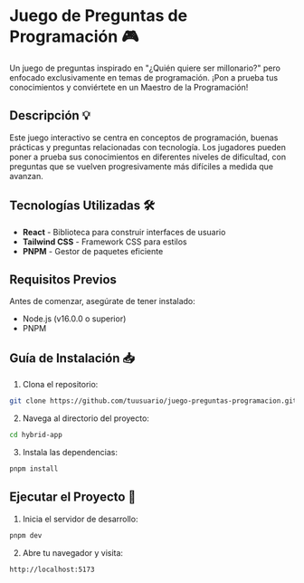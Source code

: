 # Juego de Preguntas de Programación 🎮

Un juego de preguntas inspirado en "¿Quién quiere ser millonario?" pero enfocado exclusivamente en temas de programación. ¡Pon a prueba tus conocimientos y conviértete en un Maestro de la Programación!

## Descripción 💡

Este juego interactivo se centra en conceptos de programación, buenas prácticas y preguntas relacionadas con tecnología. Los jugadores pueden poner a prueba sus conocimientos en diferentes niveles de dificultad, con preguntas que se vuelven progresivamente más difíciles a medida que avanzan.

## Tecnologías Utilizadas 🛠️

- **React** - Biblioteca para construir interfaces de usuario
- **Tailwind CSS** - Framework CSS para estilos
- **PNPM** - Gestor de paquetes eficiente

## Requisitos Previos

Antes de comenzar, asegúrate de tener instalado:

- Node.js (v16.0.0 o superior)
- PNPM

## Guía de Instalación 📥

1. Clona el repositorio:

```bash
git clone https://github.com/tuusuario/juego-preguntas-programacion.git
```

2. Navega al directorio del proyecto:

```bash
cd hybrid-app
```

3. Instala las dependencias:

```bash
pnpm install
```

## Ejecutar el Proyecto 🚀

1. Inicia el servidor de desarrollo:

```bash
pnpm dev
```

2. Abre tu navegador y visita:

```
http://localhost:5173
```
